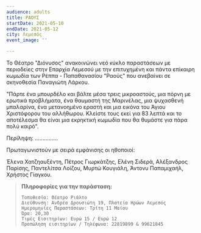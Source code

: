 ```yaml
---
audience: adults
title: ΡΑΟΥΣ
startDate: 2021-05-10
endDate: 2021-05-12
city: Λεμεσός
event_image: ''

---
```

Το Θέατρο "Διόνυσος" ανακοινώνει νεό κύκλο παραστάσεων με περιοδείες στην Επαρχία Λεμεσού με την επιτυχημένη και πάντα επίκαιρη κωμωδία των Ρέππα - Παπαθανασίου "Ραούς" που ανεβαίνει σε σκηνοθεσία Παναγιώτη Λάρκου.

"Πάρτε ένα μπουρδέλο και βάλτε μέσα τρεις μικροαστούς, μια πόρνη με ερωτικά προβλήματα, ένα θαυμαστή της Μαρινέλας, μια ψυχασθενή μπαλαρίνα, ένα μετανοημένο εραστή και μια εικόνα του Άγιου Χριστόφορου του αλλήθωρου. Κλείστε τους εκεί για 83 λεπτά και το αποτέλεσμα θα είναι μια εκρηκτική κωμωδία που θα θυμάστε για πάρα πολύ καιρό".

Περίληψη: ...............

Πρωταγωνιστούν με σειρά εμφάνισης οι ηθοποιοί:

Έλενα Χατζηαυξέντη, Πέτρος Γιωρκάτζης, Ελένη Σιδερά, Αλέξανδρος Παρίσης, Παντελίτσα Λοίζου, Μυρτώ Κουγιάλη, Άντονυ Παπαμιχαήλ, Χρήστος Γίαγκου.

> **Πληροφορίες για την παράσταση:**
>
>     Τοποθεσία: Θέατρο Ριάλτο
>     Διεύθυνση: Ανδρέα Δρουσιώτη 19, Πλατεία Ηρώων Λεμεσός
>     Ημερομηνίες Παραστάσεων: Τρίτη 11 Μαίου
>     Ώρα: 20,30
>     Τιμές Εισιτηρίων: Ευρώ 15 / Ευρώ 12
>     Προπώληση εισιτηρίων / Τηλέφωνα: 22819899 & 99621845